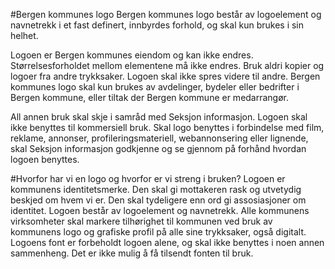 #Bergen kommunes logo 
Bergen kommunes logo består av logoelement og navnetrekk i et fast definert, innbyrdes forhold, og skal kun brukes i sin helhet. 

Logoen er Bergen kommunes eiendom og kan ikke endres. Størrelsesforholdet mellom elementene må ikke endres. Bruk aldri kopier og logoer fra andre trykksaker. Logoen skal ikke spres videre til andre. Bergen kommunes logo skal kun brukes av avdelinger, bydeler eller bedrifter i Bergen kommune, eller tiltak der Bergen kommune er medarrangør. 

All annen bruk skal skje i samråd med Seksjon informasjon. Logoen skal ikke benyttes til kommersiell bruk. Skal logo benyttes i forbindelse med film, reklame, annonser, profileringsmateriell, webannonsering eller lignende, skal Seksjon informasjon godkjenne og se gjennom på forhånd hvordan logoen benyttes. 

#Hvorfor har vi en logo og hvorfor er vi streng i bruken?
Logoen er kommunens identitetsmerke. Den skal gi mottakeren rask og utvetydig beskjed om hvem vi er. Den skal tydeligere enn ord gi assosiasjoner om identitet. Logoen består av logoelement og navnetrekk. Alle kommunens virksomheter skal markere tilhørighet til kommunen ved bruk av kommunens logo og grafiske profil på alle sine trykksaker, også digitalt. Logoens font er forbeholdt logoen alene, og skal ikke benyttes i noen annen sammenheng. Det er ikke mulig å få tilsendt fonten til bruk. 
